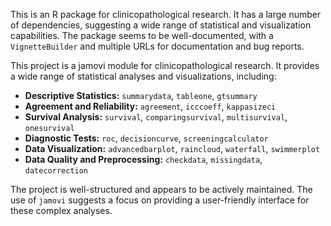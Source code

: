 
This is an R package for clinicopathological research. It has a large number of dependencies, suggesting a wide range of statistical and visualization capabilities. The package seems to be well-documented, with a `VignetteBuilder` and multiple URLs for documentation and bug reports.

This project is a jamovi module for clinicopathological research. It provides a wide range of statistical analyses and visualizations, including:

*   **Descriptive Statistics:** `summarydata`, `tableone`, `gtsummary`
*   **Agreement and Reliability:** `agreement`, `icccoeff`, `kappasizeci`
*   **Survival Analysis:** `survival`, `comparingsurvival`, `multisurvival`, `onesurvival`
*   **Diagnostic Tests:** `roc`, `decisioncurve`, `screeningcalculator`
*   **Data Visualization:** `advancedbarplot`, `raincloud`, `waterfall`, `swimmerplot`
*   **Data Quality and Preprocessing:** `checkdata`, `missingdata`, `datecorrection`

The project is well-structured and appears to be actively maintained. The use of `jamovi` suggests a focus on providing a user-friendly interface for these complex analyses.
